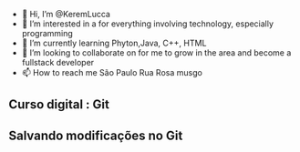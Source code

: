 - 👋 Hi, I’m @KeremLucca
- 👀 I’m interested in a for everything involving technology, especially programming 
- 🌱 I’m currently learning Phyton,Java, C++, HTML 
- 💞️ I’m looking to collaborate on for me to grow in the area and become a fullstack developer
- 📫 How to reach me São Paulo Rua Rosa musgo 

<!---
KeremLucca/KeremLucca is a ✨ special ✨ repository because its `README.md` (this file) appears on your GitHub profile.
You can click the Preview link to take a look at your changes.
--->
 ## Curso digital : Git

## Salvando modificações no Git
